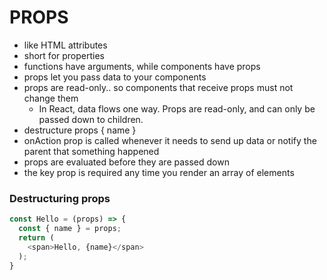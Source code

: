 # PROPS

- like HTML attributes
- short for properties
- functions have arguments, while components have props
- props let you pass data to your components
- props are read-only.. so components that receive props must not change them
  - In React, data flows one way. Props are read-only, and can only be passed down to children.
- destructure props { name }
- onAction prop is called whenever it needs to send up data or notify the parent that something happened
- props are evaluated before they are passed down
- the key prop is required any time you render an array of elements 





### Destructuring props

```js
const Hello = (props) => { 
  const { name } = props; 
  return (
    <span>Hello, {name}</span> 
  );
}
```